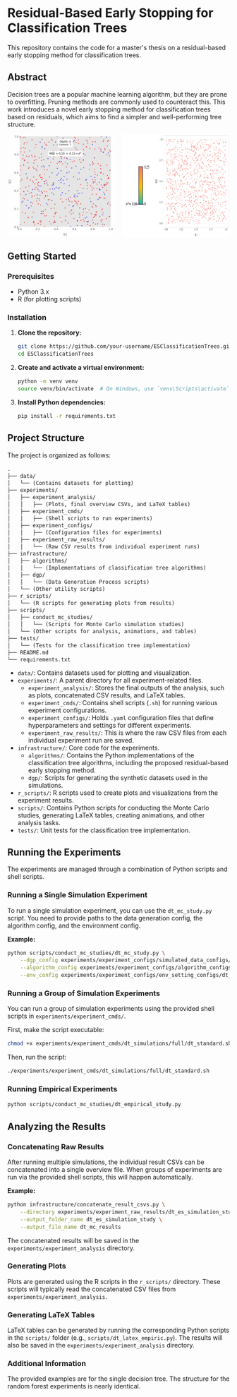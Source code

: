 # Residual-Based Early Stopping for Classification Trees

This repository contains the code for a master's thesis on a residual-based early stopping method for classification trees.

## Abstract

Decision trees are a popular machine learning algorithm, but they are prone to overfitting. Pruning methods are commonly used to counteract this. This work introduces a novel early stopping method for classification trees based on residuals, which aims to find a simpler and well-performing tree structure.

<div style="display: flex; justify-content: space-between;">
    <img src="experiments/experiment_analysis/dt_es_simulation_study/plots/growing_images_w_boxes/rectangular_decision_boundaries_bestfs.gif" alt="Rectangular Decision Boundaries" style="width: 48%;">
    <img src="experiments/experiment_analysis/dt_es_simulation_study/plots/noise_intuition.gif" alt="Noise Intuition" style="width: 48%;">
</div>

## Getting Started

### Prerequisites

- Python 3.x
- R (for plotting scripts)

### Installation

1.  **Clone the repository:**
    ```bash
    git clone https://github.com/your-username/ESClassificationTrees.git
    cd ESClassificationTrees
    ```

2.  **Create and activate a virtual environment:**
    ```bash
    python -m venv venv
    source venv/bin/activate  # On Windows, use `venv\Scripts\activate`
    ```

3.  **Install Python dependencies:**
    ```bash
    pip install -r requirements.txt
    ```

## Project Structure

The project is organized as follows:

```
.
├── data/
│   └── (Contains datasets for plotting)
├── experiments/
│   ├── experiment_analysis/
│   │   ├── (Plots, final overview CSVs, and LaTeX tables)
│   ├── experiment_cmds/
│   │   ├── (Shell scripts to run experiments)
│   ├── experiment_configs/
│   │   ├── (Configuration files for experiments)
│   ├── experiment_raw_results/
│   │   └── (Raw CSV results from individual experiment runs)
├── infrastructure/
│   ├── algorithms/
│   │   └── (Implementations of classification tree algorithms)
│   ├── dgp/
│   │   └── (Data Generation Process scripts)
│   └── (Other utility scripts)
├── r_scripts/
│   └── (R scripts for generating plots from results)
├── scripts/
│   ├── conduct_mc_studies/
│   │   └── (Scripts for Monte Carlo simulation studies)
│   └── (Other scripts for analysis, animations, and tables)
├── tests/
│   └── (Tests for the classification tree implementation)
├── README.md
└── requirements.txt
```

-   `data/`: Contains datasets used for plotting and visualization.
-   `experiments/`: A parent directory for all experiment-related files.
    -   `experiment_analysis/`: Stores the final outputs of the analysis, such as plots, concatenated CSV results, and LaTeX tables.
    -   `experiment_cmds/`: Contains shell scripts (`.sh`) for running various experiment configurations.
    -   `experiment_configs/`: Holds `.yaml` configuration files that define hyperparameters and settings for different experiments.
    -   `experiment_raw_results/`: This is where the raw CSV files from each individual experiment run are saved.
-   `infrastructure/`: Core code for the experiments.
    -   `algorithms/`: Contains the Python implementations of the classification tree algorithms, including the proposed residual-based early stopping method.
    -   `dgp/`: Scripts for generating the synthetic datasets used in the simulations.
-   `r_scripts/`: R scripts used to create plots and visualizations from the experiment results.
-   `scripts/`: Contains Python scripts for conducting the Monte Carlo studies, generating LaTeX tables, creating animations, and other analysis tasks.
-   `tests/`: Unit tests for the classification tree implementation.

## Running the Experiments

The experiments are managed through a combination of Python scripts and shell scripts.

### Running a Single Simulation Experiment

To run a single simulation experiment, you can use the `dt_mc_study.py` script. You need to provide paths to the data generation config, the algorithm config, and the environment config.

**Example:**

```bash
python scripts/conduct_mc_studies/dt_mc_study.py \
    --dgp_config experiments/experiment_configs/simulated_data_configs/standard/circular_feature_dim_2_n_samples_2000_bernoulli_p_0.8.yaml \
    --algorithm_config experiments/experiment_configs/algorithm_configs/dt_simulation_study/max_depth.yaml \
    --env_config experiments/experiment_configs/env_setting_configs/dt_experiments/300_mc_runs.yaml
```

### Running a Group of Simulation Experiments

You can run a group of simulation experiments using the provided shell scripts in `experiments/experiment_cmds/`.

First, make the script executable:

```bash
chmod +x experiments/experiment_cmds/dt_simulations/full/dt_standard.sh
```

Then, run the script:

```bash
./experiments/experiment_cmds/dt_simulations/full/dt_standard.sh
```

### Running Empirical Experiments

```bash
python scripts/conduct_mc_studies/dt_empirical_study.py
```


## Analyzing the Results

### Concatenating Raw Results

After running multiple simulations, the individual result CSVs can be concatenated into a single overview file. When groups of experiments are run via the provided shell scripts, this will happen automatically.

**Example:**

```bash
python infrastructure/concatenate_result_csvs.py \
    --directory experiments/experiment_raw_results/dt_es_simulation_study \
    --output_folder_name dt_es_simulation_study \
    --output_file_name dt_mc_results
```
The concatenated results will be saved in the `experiments/experiment_analysis` directory.

### Generating Plots

Plots are generated using the R scripts in the `r_scripts/` directory. These scripts will typically read the concatenated CSV files from `experiments/experiment_analysis`.

### Generating LaTeX Tables

LaTeX tables can be generated by running the corresponding Python scripts in the `scripts/` folder (e.g., `scripts/dt_latex_empiric.py`). The results will also be saved in the `experiments/experiment_analysis` directory.


### Additional Information
The provided examples are for the single decision tree. The structure for the random forest experiments is nearly identical.

